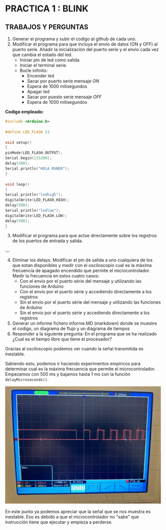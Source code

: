 # PRACTICA 1 : BLINK
## TRABAJOS Y PERGUNTAS
1. Generar el programa  y subir el codigo  al github de cada uno.
2. Modificar el programa para que incluya el envio de datos (ON y OFF) al puerto serie.
    Añadir la inicialización del puerto serie y el envio cada vez que cambia el estado del led.
   - Iniciar pin de led como salida.
   - Iniciar el terminal serie.                      
   - Bucle infinito:  
       * Encender led  
       * Sacar por puerto serie mensaje *ON*          
       * Espera de 1000 milisegundos  
       * Apagar led  
       * Sacar por puesto serie mensaje *OFF*        
       * Espera de 1000 milisegundos
  
  **Codigo empleado:**
  ```c
  #include <Arduino.h>

#define LED_FLASH 23

void setup() 
{
  pinMode(LED_FLASH,OUTPUT);
  Serial.begin(115200);
  delay(500);
  Serial.println("HOLA MUNDO");
}

void loop() 
{
  Serial.println("ledhigh");
  digitalWrite(LED_FLASH,HIGH);
  delay(500);
  Serial.println("ledlow");
  digitalWrite(LED_FLASH,LOW);
  delay(500);
}
```

3. Modificar el programa para que actue directamente sobre los registros de los puertos de entrada y salida.

**...** 

4. Eliminar los delays. Modificar el pin de salida a uno cualquiera de los que estan disponibles y medir con el osciloscopio cual es la màxima frecuencia de apagado encendido que permite el microcontrolador. Medir la frecuencia en estos cuatro casos: 
   - Con el envio por el puerto série del mensaje y utilizando las funciones de Arduino
   - Con el envio por el puerto série y accediendo directamente a los registros
   - Sin el envio por el puerto série del mensaje y utilizando las funciones de Arduino
   - Sin el envio por el puerto série y accediendo directamente a los registros
5. Generar un informe fichero  informe.MD (markdown) donde se muestre el codigo, un diagrama de flujo y un diagrama de tiempos 
6. Responder a la siguiente pregunta: En el programa que se ha realizado ¿Cual es el tiempo libre que tiene el procesador?

Gracias al osciloscopio podemos ver cuando la señal transmitida es inestable.

Sabiendo esto, podemos ir haciendo experimentos empíricos para determinar cual es la máxima frecuencia que permite el microcontrolador. Empezamos con 500 ms y bajamos hasta 1 ms con la función `delayMicroseconds()`. 


![Grafica instable|5000](graficinestable.jpg)




En este punto ya podemos apreciar que la señal que se nos muestra es inestable. Eso es debido a que el microcontrolador no "sabe" que instrucción tiene que ejecutar y empieza a perderse.




